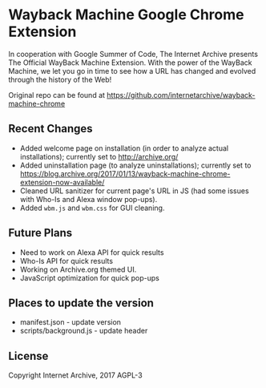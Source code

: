 # Wayback Machine Google Chrome Extension

In cooperation with Google Summer of Code, The Internet Archive presents
The Official WayBack Machine Extension. With the power of the WayBack Machine,
we let you go in time to see how a URL has changed and evolved through the
history of the Web!

Original repo can be found at https://github.com/internetarchive/wayback-machine-chrome


## Recent Changes

- Added welcome page on installation (in order to analyze actual installations); currently set to http://archive.org/
- Added uninstallation page (to analyze uninstallations); currently set to https://blog.archive.org/2017/01/13/wayback-machine-chrome-extension-now-available/
- Cleaned URL sanitizer for current page's URL in JS (had some issues with Who-Is and Alexa window pop-ups).
- Added `wbm.js` and `wbm.css` for GUI cleaning.


## Future Plans

- Need to work on Alexa API for quick results
- Who-Is API for quick results
- Working on Archive.org themed UI.
- JavaScript optimization for quick pop-ups


## Places to update the version

- manifest.json - update version
- scripts/background.js - update header

## License

Copyright Internet Archive, 2017
AGPL-3
